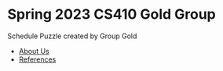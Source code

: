 # Spring 2023 CS410 Gold Group

Schedule Puzzle created by Group Gold

 
 - [About Us](./about-us.html)
 - [References](./references.html)